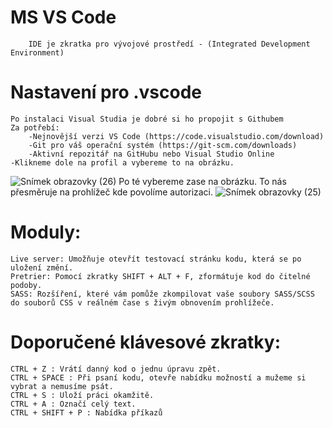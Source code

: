 # MS VS Code 
        IDE je zkratka pro vývojové prostředí - (Integrated Development Environment)
# Nastavení pro .vscode
    Po instalaci Visual Studia je dobré si ho propojit s Githubem
    Za potřebí:
        -Nejnovější verzi VS Code (https://code.visualstudio.com/download)
        -Git pro váš operační systém (https://git-scm.com/downloads)
        -Aktivní repozitář na GitHubu nebo Visual Studio Online
    -Klikneme dole na profil a vybereme to na obrázku.
![Snímek obrazovky (26)](https://user-images.githubusercontent.com/81717582/154858629-1fb26dc6-26ad-40fc-baa1-b7fc98e91f1b.png)
Po té vybereme zase na obrázku. To nás přesměruje na prohlížeč kde povolíme autorizaci.
![Snímek obrazovky (25)](https://user-images.githubusercontent.com/81717582/154858639-878e83a9-343d-47ab-a165-e5e7f79b86b8.png)

# Moduly:

    Live server: Umožňuje otevřít testovací stránku kodu, která se po uložení změní.
    Pretrier: Pomocí zkratky SHIFT + ALT + F, zformátuje kod do čitelné podoby.
    SASS: Rozšíření, které vám pomůže zkompilovat vaše soubory SASS/SCSS do souborů CSS v reálném čase s živým obnovením prohlížeče.

# Doporučené klávesové zkratky:

    CTRL + Z : Vrátí danný kod o jednu úpravu zpět.
    CTRL + SPACE : Při psaní kodu, otevře nabídku možností a mužeme si vybrat a nemusíme psát.
    CTRL + S : Uloží práci okamžitě.
    CTRL + A : Označí celý text.
    CTRL + SHIFT + P : Nabídka příkazů
